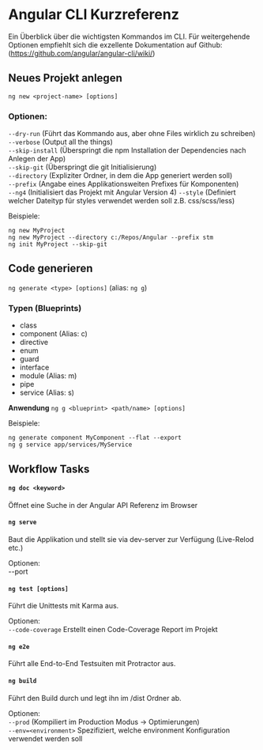 # Angular CLI Kurzreferenz

Ein Überblick über die wichtigsten Kommandos im CLI.
Für weitergehende Optionen empfiehlt sich die exzellente Dokumentation auf Github: (https://github.com/angular/angular-cli/wiki/) 

## Neues Projekt anlegen

`ng new <pr­oje­ct-­nam­e> [options]`

	
### Opti­onen:
`--dry-run` (Führt das Kommando aus, aber ohne Files wirklich zu schreiben)  
`--verbose` (Output all the things­)  
`--skip-install` (Überspringt die npm Installation der Dependencies nach Anlegen der App)  
`--skip-git` (Überspringt die git Initialisierung)  
`--dire­ctory` (Expliziter Ordner, in dem die App generiert werden soll)  
`--prefix` (Angabe eines Applikationsweiten Prefixes für Komponenten)  
`--ng4` (Initialisiert das Projekt mit Angular Version 4)
`--style` (Definiert welcher Dateityp für styles verwendet werden soll z.B. css/scss/less)  

Beispiele:
```
ng new MyProject
ng new MyProject --dire­ctory c:/Rep­os/­Ang­ular --prefix stm
ng init MyProject --skip­-git
```

## Code generieren
`ng generate <ty­pe> [options]` (alias: `ng g`)

### Typen (Blueprints)

- class 
- component (Alias: c)
- directive
- enum
- guard
- interface
- module (Alias: m)
- pipe 
- service (Alias: s)

**Anwendung**
`ng g <blueprint> <pa­th/­nam­e> [options]`
	
Beispiele:
```
ng generate component MyComp­onent --flat --export
ng g service app/se­rvi­ces­/My­Ser­vice
```

## Workflow Tasks

#### `ng doc <ke­ywo­rd>`
	
Öffnet eine Suche in der Angular API Referenz im Browser


#### `ng serve`
	
Baut die Applikation und stellt sie via dev-server zur Verfügung (Live-Relod etc.)

Optionen:  
--port 


#### `ng test [options]`
	
Führt die Unittests mit Karma aus.

Optionen:  
`--code-coverage` Erstellt einen Code-Coverage Report im Projekt


#### `ng e2e`
	
Führt alle End-to-End Testsuiten mit Protractor aus.

#### `ng build`
	
Führt den Build durch und legt ihn im /dist Ordner ab.

Opti­onen:  
`--prod` (Kompiliert im Production Modus -> Optimierungen)  
`--env=<environment>` Spezifiziert, welche environment Konfiguration verwendet werden soll
